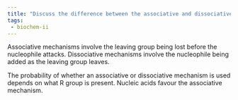 ```yaml
---
title: "Discuss the difference between the associative and dissociative mechanisms in nuclease enzymes, and explain how the nature of R groups influences their occurrence. Provide examples to support your explanation. "
tags:
 - biochem-ii
---
```

Associative mechanisms involve the leaving group being lost before the nucleophile attacks. Dissociative mechanisms involve the nucleophile being added as the leaving group leaves.  

The probability of whether an associative or dissociative mechanism is used depends on what R group is present. Nucleic acids favour the associative mechanism.  
